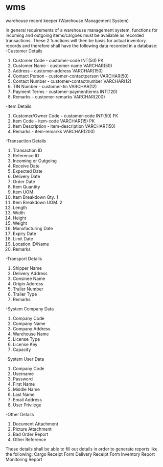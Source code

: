 # wms
warehouse record keeper (Warehouse Management System)

In general requirements of a warehouse management system, functions for incoming and outgoing items/cargoes must be available as recorded transactions. These 2 functions will then be basis for actual inventory records and therefore shall have the following data recorded in a database:
-Customer Details
1. Customer Code - customer-code INT(50) PK
2. Customer Name - customer-name VARCHAR(50)
3. Address - customer-address VARCHAR(150)
4. Contact Person - customer-contactperson VARCHAR(50)
5. Contact Number - customer-contactnumber VARCHAR(12)
6. TIN Number - customer-tin VARCHAR(12)
7. Payment Terms - customer-paymentterms INT(120)
8. Remarks - customer-remarks VARCHAR(200)

-Item Details
1. Customer/Owner Code - customer-code INT(50) FK
2. Item Code - item-code VARCHAR(15) PK
3. Item Description - item-description VARCHAR(150)
4. Remarks - item-remarks VARCHAR(200)

-Transaction Details
1. Transaction ID
2. Reference ID
3. Incoming or Outgoing
4. Receive Date
5. Expected Date
6. Delivery Date
7. Order Date
8. Item Quantity
8. Item UOM
10. Item Breakdown Qty. 1
11. Item Breakdown UOM. 2
12. Length
13. Width
14. Height
15. Weight
16. Manufacturing Date
17. Expiry Date
18. Limit Date
19. Location ID/Name
20. Remarks

-Transport Details
1. Shipper Name
2. Delivery Address
3. Consinee Name
4. Origin Address
5. Trailer Number
6. Trailer Type
7. Remarks

-System Company Data
1. Company Code
2. Company Name
3. Company Address
4. Warehouse Name
5. License Type
6. License Key
7. Capacity 

-System User Data
1. Company Code
2. Username
3. Password
4. First Name
5. Middle Name
6. Last Name
7. Email Address
8. User Privilege

-Other Details
1. Document Attachment
2. Picture Attachment
3. Bad Order Report
4. Other Reference

These details shall be able to fill out details in order to generate reports like the following:
Cargo Receipt Form
Delivery Receipt Form
Inventory Report
Monitoring Report



